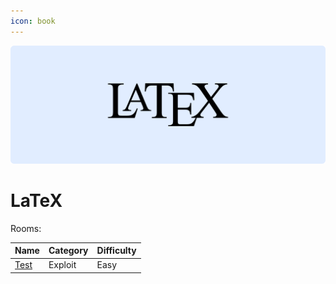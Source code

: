 ```yaml
---
icon: book
---
```


![](/static/headers/latex.png)

# LaTeX

Rooms:

| Name              | Category | Difficulty |
| ----------------- | -------- | ---------- |
| [Test](readme.md) | Exploit  | Easy       |
